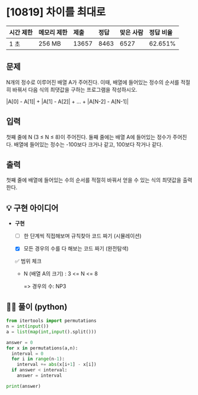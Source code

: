 # [10819] 차이를 최대로

| 시간 제한 | 메모리 제한 | 제출  | 정답 | 맞은 사람 | 정답 비율 |
| :-------- | :---------- | :---- | :--- | :-------- | :-------- |
| 1 초      | 256 MB      | 13657 | 8463 | 6527      | 62.651%   |

## 문제

N개의 정수로 이루어진 배열 A가 주어진다. 이때, 배열에 들어있는 정수의 순서를 적절히 바꿔서 다음 식의 최댓값을 구하는 프로그램을 작성하시오.

|A[0] - A[1]| + |A[1] - A[2]| + ... + |A[N-2] - A[N-1]|

## 입력

첫째 줄에 N (3 ≤ N ≤ 8)이 주어진다. 둘째 줄에는 배열 A에 들어있는 정수가 주어진다. 배열에 들어있는 정수는 -100보다 크거나 같고, 100보다 작거나 같다.

## 출력

첫째 줄에 배열에 들어있는 수의 순서를 적절히 바꿔서 얻을 수 있는 식의 최댓값을 출력한다.





## 💡 구현 아이디어

- **구현**

  - [ ] 한 단계씩 직접해보며 규칙찾아 코드 짜기 (시뮬레이션)

  - [x] 모든 경우의 수를 다 해보는 코드 짜기 (완전탐색)

  

  ✅ 범위 체크

  - N (배열 A의 크기) : 3 <= N <= 8

    => 경우의 수: NP3



## 🙆‍♀️ 풀이 (python)

```python
from itertools import permutations
n = int(input())
a = list(map(int,input().split()))

answer = 0
for x in permutations(a,n):
  interval = 0
  for i in range(n-1):
    interval += abs(x[i+1] - x[i])
  if answer < interval:
    answer = interval

print(answer)
```

